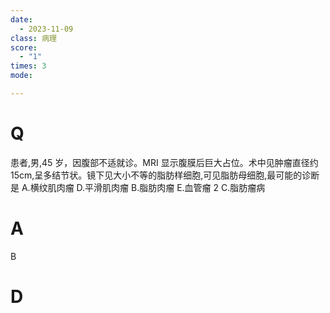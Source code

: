 ```yaml
---
date:
  - 2023-11-09
class: 病理
score:
  - "1"
times: 3
mode:

---
```



# Q
患者,男,45 岁，因腹部不适就诊。MRI 显示腹膜后巨大占位。术中见肿瘤直径约 15cm,呈多结节状。镜下见大小不等的脂肪样细胞,可见脂肪母细胞,最可能的诊断是
A.横纹肌肉瘤
D.平滑肌肉瘤
B.脂肪肉瘤
E.血管瘤 2
C.脂肪瘤病


# A
B





# D